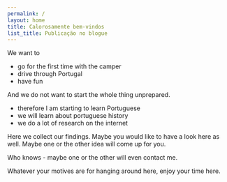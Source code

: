 ```yaml
---
permalink: /
layout: home
title: Calorosamente bem-vindos
list_title: Publicação no blogue
---
```


We want to
* go for the first time with the camper
* drive through Portugal
* have fun

And we do not want to start the whole thing unprepared.
* therefore I am starting to learn Portuguese
* we will learn about portuguese history
* we do a lot of research on the internet

Here we collect our findings.
Maybe you would like to have a look here as well. 
Maybe one or the other idea will come up for you. 

Who knows - maybe one or the other will even contact me.

Whatever your motives are for hanging around here, enjoy your time here.
